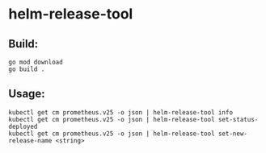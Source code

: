 # helm-release-tool

## Build:

```shell
go mod download
go build .
```

## Usage:

```shell
kubectl get cm prometheus.v25 -o json | helm-release-tool info
kubectl get cm prometheus.v25 -o json | helm-release-tool set-status-deployed
kubectl get cm prometheus.v25 -o json | helm-release-tool set-new-release-name <string>
```
